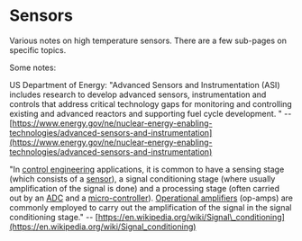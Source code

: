 # Sensors

Various notes on high temperature sensors. There are a few sub-pages on specific topics.

Some notes:

US Department of Energy: "Advanced Sensors and Instrumentation \(ASI\) includes research to develop advanced sensors, instrumentation and controls that address critical technology gaps for monitoring and controlling existing and advanced reactors and supporting fuel cycle development. " -- [https://www.energy.gov/ne/nuclear-energy-enabling-technologies/advanced-sensors-and-instrumentation](https://www.energy.gov/ne/nuclear-energy-enabling-technologies/advanced-sensors-and-instrumentation)

"In [control engineering](https://en.wikipedia.org/wiki/Control_engineering) applications, it is common to have a sensing stage \(which consists of a [sensor](https://en.wikipedia.org/wiki/Sensor)\), a signal conditioning stage \(where usually amplification of the signal is done\) and a processing stage \(often carried out by an [ADC](https://en.wikipedia.org/wiki/Analog-to-digital_converter) and a [micro-controller](https://en.wikipedia.org/wiki/Micro-controller)\). [Operational amplifiers](https://en.wikipedia.org/wiki/Operational_amplifiers) \(op-amps\) are commonly employed to carry out the amplification of the signal in the signal conditioning stage." -- [https://en.wikipedia.org/wiki/Signal\_conditioning](https://en.wikipedia.org/wiki/Signal_conditioning)

